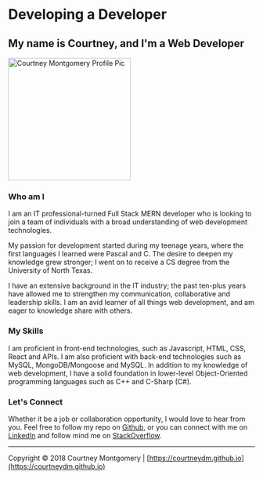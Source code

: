 # Developing a Developer

## My name is Courtney, and I'm a Web Developer

<img src="https://courtneydm.github.io/public/assets/images/profile.JPG" alt="Courtney Montgomery Profile Pic" width="250px"/>

### Who am I

I am an IT professional-turned Full Stack MERN developer who is looking to join a team of individuals with a broad understanding of web development technologies.

My passion for development started during my teenage years, where the first languages I learned were Pascal and C. The desire to deepen my knowledge grew stronger; I went on to receive a CS degree from the University of North Texas.

I have an extensive background in the IT industry; the past ten-plus years have allowed me to strengthen my communication, collaborative and leadership skills. I am an avid learner of all things web development, and am eager to knowledge share with others.


### My Skills

I am proficient in front-end technologies, such as Javascript, HTML, CSS, React and APIs. I am also proficient with back-end technologies such as MySQL, MongoDB/Mongoose and MySQL. In addition to my knowledge of web development, I have a solid foundation in lower-level Object-Oriented programming languages such as C++ and C-Sharp (C#).

### Let's Connect

Whether it be a job or collaboration opportunity, I would love to hear from you. Feel free to follow my repo on [Github](https://github.com/courtneydm), or you can connect with me on [LinkedIn](https://www.linkedin.com/in/courtneydm) and follow mind me on [StackOverflow](https://stackoverflow.com/users/8827802/courtney-m).

---
Copyright &copy; 2018 Courtney Montgomery | [https://courtneydm.github.io](https://courtneydm.github.io)